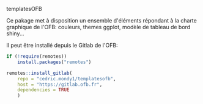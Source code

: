 templatesOFB

Ce pakage met à disposition un ensemble d'éléments répondant à la charte graphique de l'OFB: couleurs, themes ggplot, modèle de tableau de bord shiny...

Il peut être installé depuis le Gitlab de l'OFB:

```r
if (!require(remotes))
    install.packages("remotes")

remotes::install_gitlab(
    repo = "cedric.mondy1/templatesofb",
    host = "https://gitlab.ofb.fr", 
    dependencies = TRUE
    )

```
